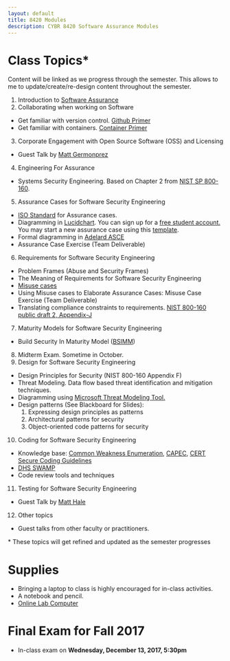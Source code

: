 ```yaml
---
layout: default
title: 8420 Modules
description: CYBR 8420 Software Assurance Modules
---
```


# Class Topics*
Content will be linked as we progress through the semester. This allows to me to update/create/re-design content throughout the semester.

1. Introduction to [Software Assurance](https://robinagandhi.github.io/swa/slides/lecture-0/software-assurance.html)
2. Collaborating when working on Software
  - Get familiar with version control. [Github Primer](https://robinagandhi.github.io/swa/pages/github.html)
  - Get familiar with containers. [Container Primer](https://robinagandhi.github.io/swa/pages/containers.html)
3. Corporate Engagement with Open Source Software (OSS) and Licensing
  * Guest Talk by [Matt Germonprez](http://www.unomaha.edu/college-of-information-science-and-technology/about/faculty-staff/matt-germonprez.php)
4. Engineering For Assurance
  * Systems Security Engineering. Based on Chapter 2 from [NIST SP 800-160](http://nvlpubs.nist.gov/nistpubs/SpecialPublications/NIST.SP.800-160.pdf).
5. Assurance Cases for Software Security Engineering
  * [ISO Standard](https://unomaha.on.worldcat.org/oclc/772089071?databaseList=638) for Assurance cases.
  * Diagramming in [Lucidchart](https://www.lucidchart.com/). You can sign up for a [free student account.](https://www.lucidchart.com/users/education/registerLevel?tP=1&t4=A&t10=A) You may start a new assurance case using this [template](https://www.lucidchart.com/invitations/accept/e8d3aac4-e62b-4fa0-9fd1-c2cf6a6d318d).
  * Formal diagramming in [Adelard ASCE](https://www.adelard.com/asce/choosing-asce/index.html)  
  * Assurance Case Exercise (Team Deliverable)
6. Requirements for Software Security Engineering
  * Problem Frames (Abuse and Security Frames)  
  * The Meaning of Requirements for Software Security Engineering  
  * [Misuse cases](http://ieeexplore.ieee.org/stamp/stamp.jsp?arnumber=1159030)  
  * Using Misuse cases to Elaborate Assurance Cases: Misuse Case Exercise (Team Deliverable)
  * Translating compliance constraints to requirements. [NIST 800-160 public draft 2, Appendix-J](http://csrc.nist.gov/publications/drafts/800-160/sp800_160_second-draft.pdf)
7. Maturity Models for Software Security Engineering
  * Build Security In Maturity Model ([BSIMM](https://www.bsimm.com))
8. Midterm Exam. Sometime in October.
9. Design for Software Security Engineering
  * Design Principles for Security (NIST 800-160 Appendix F)
  * Threat Modeling. Data flow based threat identification and mitigation techniques.  
  * Diagramming using [Microsoft Threat Modeling Tool.](https://www.microsoft.com/en-us/download/details.aspx?id=49168)
  * Design patterns (See Blackboard for Slides):
    1. Expressing design principles as patterns
    2. Architectural patterns for security
    3. Object-oriented code patterns for security
10. Coding for Software Security Engineering
  * Knowledge base: [Common Weakness Enumeration](http://cwe.mitre.org/), [CAPEC](https://capec.mitre.org/), [CERT Secure Coding Guidelines](https://www.securecoding.cert.org/confluence/display/seccode/SEI+CERT+Coding+Standards)
  * [DHS SWAMP](https://www.mir-swamp.org/)
  * Code review tools and techniques
11. Testing for Software Security Engineering
  * Guest Talk by [Matt Hale](http://faculty.ist.unomaha.edu/mhale/)  
12. Other topics
  * Guest talks from other faculty or practitioners.

\* These topics will get refined and updated as the semester progresses

# Supplies
* Bringing a laptop to class is highly encouraged for in-class activities.
* A notebook and pencil.
* [Online Lab Computer](http://support.ist.unomaha.edu/view.html)

# Final Exam for Fall 2017

* In-class exam on **Wednesday, December 13, 2017, 5:30pm**
